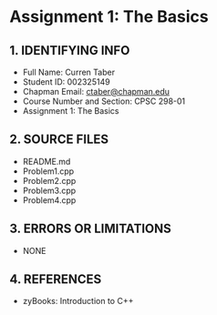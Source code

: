 # Assignment 1: The Basics

## 1. IDENTIFYING INFO
- Full Name: Curren Taber
- Student ID: 002325149
- Chapman Email: ctaber@chapman.edu
- Course Number and Section: CPSC 298-01
- Assignment 1: The Basics

## 2. SOURCE FILES
- README.md
- Problem1.cpp
- Problem2.cpp
- Problem3.cpp
- Problem4.cpp

## 3. ERRORS OR LIMITATIONS
- NONE

## 4. REFERENCES
- zyBooks: Introduction to C++
